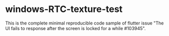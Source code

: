 # windows-RTC-texture-test
This is the complete minimal reproducible code sample of flutter issue "The UI fails to response after the screen is locked for a while #103945".
